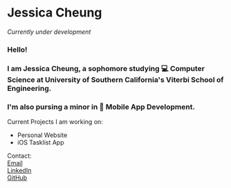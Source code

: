 # Jessica Cheung

_Currently under development_

### Hello!

### I am Jessica Cheung, a sophomore studying :computer: Computer Science at University of Southern California's Viterbi School of Engineering.

### I'm also pursing a minor in :iphone: Mobile App Development.

Current Projects I am working on:

- Personal Website
- iOS Tasklist App

Contact:  
[Email](jessicacheung289@gmail.com)  
[LinkedIn](https://www.linkedin.com/in/jessicacheung289/)  
[GitHub](https://github.com/jesxilin)
